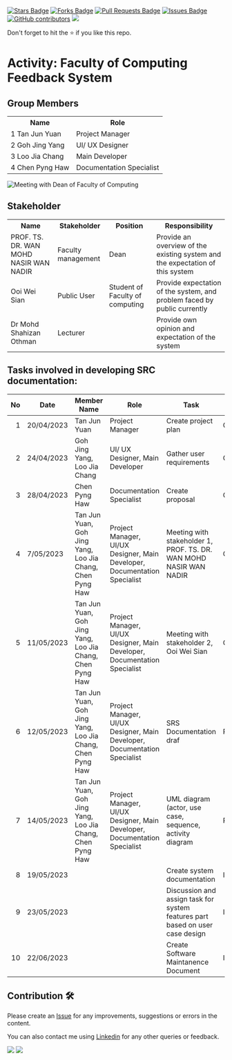 
<a href="https://github.com/drshahizan/software-engineering/stargazers"><img src="https://img.shields.io/github/stars/drshahizan/software-engineering" alt="Stars Badge"/></a>
<a href="https://github.com/drshahizan/software-engineering/network/members"><img src="https://img.shields.io/github/forks/drshahizan/software-engineering" alt="Forks Badge"/></a>
<a href="https://github.com/drshahizan/software-engineering/pulls"><img src="https://img.shields.io/github/issues-pr/drshahizan/software-engineering" alt="Pull Requests Badge"/></a>
<a href="https://github.com/drshahizan/software-engineering/issues"><img src="https://img.shields.io/github/issues/drshahizan/software-engineering" alt="Issues Badge"/></a>
<a href="https://github.com/drshahizan/software-engineering/graphs/contributors"><img alt="GitHub contributors" src="https://img.shields.io/github/contributors/drshahizan/software-engineering?color=2b9348"></a>
![](https://visitor-badge.glitch.me/badge?page_id=drshahizan/software-engineering)

Don't forget to hit the :star: if you like this repo.

# Activity: Faculty of Computing Feedback System

## Group Members
<table>
  <tr>
    <th>Name</th>
    <th>Role</th>
  </tr>
  <tr>
    <td>1 Tan Jun Yuan</td>
    <td>Project Manager</td>
  </tr>
  <tr>
    <td>2 Goh Jing Yang</td>
    <td>UI/ UX Designer</td>
  </tr>
    <tr>
    <td>3 Loo Jia Chang</td>
    <td>Main Developer</td>
  </tr>
    <tr>
    <td>4 Chen Pyng Haw</td>
    <td>Documentation Specialist</td>
  </tr>
</table>

<img src="interviewWithDean.jpg" alt="Meeting with Dean of Faculty of Computing">

## Stakeholder
<table>
  <tr>
    <th>Name</th>
    <th>Stakeholder</th>
    <th>Position</th>
    <th>Responsibility</th>
  </tr>
  <tr>
    <td>PROF. TS. DR. WAN MOHD NASIR WAN NADIR</td>
    <td>Faculty management</td>
    <td>Dean</td>
    <td>Provide an overview of the existing system and the expectation of this system</td>
  </tr>
    <tr>
    <td>Ooi Wei Sian</td>
    <td>Public User</td>
    <td>Student of Faculty of computing</td>
    <td>Provide expectation of the system, and problem faced by public currently</td>
  </tr>
    <tr>
    <td>Dr Mohd Shahizan Othman</td>
    <td>Lecturer</td>
    <td></td>
    <td>Provide own opinion and expectation of the system</td>
  </tr>
</table>

## Tasks involved in developing SRC documentation:

| No | Date | Member Name | Role	| Task	| Status	| 
| -----:| ----- | ------ | ------ | ------ | ------ |
| 1 | 20/04/2023| Tan Jun Yuan | Project Manager | Create project plan | Complete |
| 2 | 24/04/2023 | Goh Jing Yang, Loo Jia Chang | UI/ UX Designer, Main Developer | Gather user requirements | Complete |
| 3 | 28/04/2023 | Chen Pyng Haw | Documentation Specialist | Create proposal | Complete |
| 4 | 7/05/2023| Tan Jun Yuan, Goh Jing Yang, Loo Jia Chang, Chen Pyng Haw | Project Manager, UI/UX Designer, Main Developer, Documentation Specialist | Meeting with stakeholder 1,  PROF. TS. DR. WAN MOHD NASIR WAN NADIR | Complete |
| 5 | 11/05/2023| Tan Jun Yuan, Goh Jing Yang, Loo Jia Chang, Chen Pyng Haw | Project Manager, UI/UX Designer, Main Developer, Documentation Specialist | Meeting with stakeholder 2, Ooi Wei Sian | Completed |
| 6 | 12/05/2023| Tan Jun Yuan, Goh Jing Yang, Loo Jia Chang, Chen Pyng Haw | Project Manager, UI/UX Designer, Main Developer, Documentation Specialist | SRS Documentation draf | Pending |
| 7 | 14/05/2023| Tan Jun Yuan, Goh Jing Yang, Loo Jia Chang, Chen Pyng Haw | Project Manager, UI/UX Designer, Main Developer, Documentation Specialist | UML diagram (actor, use case, sequence, activity diagram | Pending |
| 8 | 19/05/2023 |  |  | Create system documentation | Incomplete |
| 9 | 23/05/2023 |  |  | Discussion and assign task for system features part based on user case design | Incomplete |
| 10 | 22/06/2023 |  |  | Create Software Maintanence Document | Incomplete |



## Contribution 🛠️
Please create an [Issue](https://github.com/drshahizan/software-engineering/issues) for any improvements, suggestions or errors in the content.

You can also contact me using [Linkedin](https://www.linkedin.com/in/drshahizan/) for any other queries or feedback.

![](https://komarev.com/ghpvc/?username=drshahizan&label=Views&color=0e75b6&style=flat)
![](https://hit.yhype.me/github/profile?user_id=81284918)


